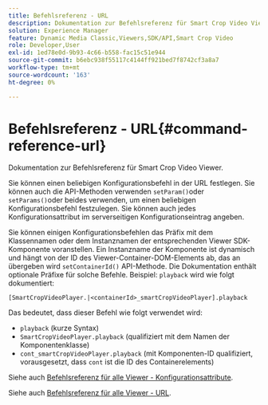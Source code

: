 ```yaml
---
title: Befehlsreferenz - URL
description: Dokumentation zur Befehlsreferenz für Smart Crop Video Viewer.
solution: Experience Manager
feature: Dynamic Media Classic,Viewers,SDK/API,Smart Crop Video
role: Developer,User
exl-id: 1ed78e0d-9b93-4c66-b558-fac15c51e944
source-git-commit: b6ebc938f55117c4144ff921bed7f8742cf3a8a7
workflow-type: tm+mt
source-wordcount: '163'
ht-degree: 0%

---
```


# Befehlsreferenz - URL{#command-reference-url}

Dokumentation zur Befehlsreferenz für Smart Crop Video Viewer.

Sie können einen beliebigen Konfigurationsbefehl in der URL festlegen. Sie können auch die API-Methoden verwenden `setParam()`oder `setParams()`oder beides verwenden, um einen beliebigen Konfigurationsbefehl festzulegen. Sie können auch jedes Konfigurationsattribut im serverseitigen Konfigurationseintrag angeben.

Sie können einigen Konfigurationsbefehlen das Präfix mit dem Klassennamen oder dem Instanznamen der entsprechenden Viewer SDK-Komponente voranstellen. Ein Instanzname der Komponente ist dynamisch und hängt von der ID des Viewer-Container-DOM-Elements ab, das an übergeben wird `setContainerId()` API-Methode. Die Dokumentation enthält optionale Präfixe für solche Befehle. Beispiel: `playback` wird wie folgt dokumentiert:

```
[SmartCropVideoPlayer.|<containerId>_smartCropVideoPlayer].playback
```

Das bedeutet, dass dieser Befehl wie folgt verwendet wird:

* `playback` (kurze Syntax)
* `SmartCropVideoPlayer.playback` (qualifiziert mit dem Namen der Komponentenklasse)
* `cont_smartCropVideoPlayer.playback` (mit Komponenten-ID qualifiziert, vorausgesetzt, dass `cont` ist die ID des Containerelements)

Siehe auch [Befehlsreferenz für alle Viewer - Konfigurationsattribute](../../../r-html5-viewer-20-cmdref-configattrib/r-html5-viewer-20-cmdref-configattrib.md#concept-850e0f2c49b949deb7cfbfd330d329bd).

Siehe auch [Befehlsreferenz für alle Viewer - URL](../../../c-html5-viewer-20-cmdref-url/c-html5-viewer-20-cmdref-url.md#concept-9b337f349b7b406b8c33c7ee96b3e226).
